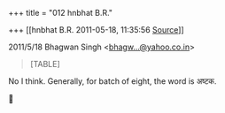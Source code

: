 +++
title = "012 hnbhat B.R."

+++
[[hnbhat B.R.	2011-05-18, 11:35:56 [Source](https://groups.google.com/g/bvparishat/c/a5Nqw2dvShw)]]



  
  

2011/5/18 Bhagwan Singh \<[bhagw...@yahoo.co.in]()\>

  

> [TABLE]

  

No I think. Generally, for batch of eight, the word is अष्टक. 





